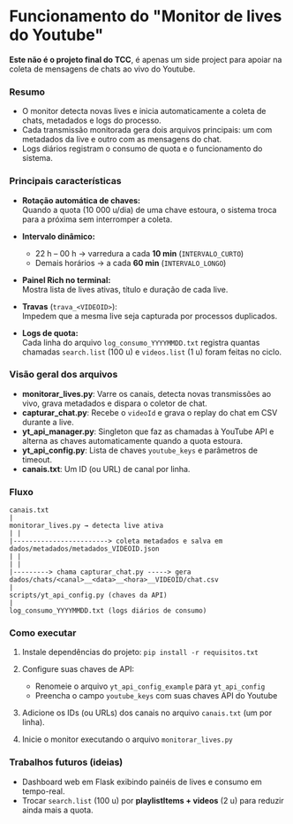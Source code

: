 # Funcionamento do "Monitor de lives do Youtube"

**Este não é o projeto final do TCC**, é apenas um side project para apoiar na coleta de mensagens de chats ao vivo do Youtube.

### Resumo

- O monitor detecta novas lives e inicia automaticamente a coleta de chats, metadados e logs do processo.
- Cada transmissão monitorada gera dois arquivos principais: um com metadados da live e outro com as mensagens do chat.
- Logs diários registram o consumo de quota e o funcionamento do sistema.

### Principais características

- **Rotação automática de chaves:**  
  Quando a quota (10 000 u/dia) de uma chave estoura, o sistema troca para a próxima sem interromper a coleta.

- **Intervalo dinâmico:**  
  - 22 h – 00 h → varredura a cada **10 min** (`INTERVALO_CURTO`)
  - Demais horários → a cada **60 min** (`INTERVALO_LONGO`)

- **Painel Rich no terminal:**  
  Mostra lista de lives ativas, título e duração de cada live.

- **Travas** (`trava_<VIDEOID>`):  
  Impedem que a mesma live seja capturada por processos duplicados.

- **Logs de quota:**  
  Cada linha do arquivo `log_consumo_YYYYMMDD.txt` registra quantas chamadas `search.list` (100 u) e `videos.list` (1 u) foram feitas no ciclo.

### Visão geral dos arquivos

- **monitorar_lives.py**: Varre os canais, detecta novas transmissões ao vivo, grava metadados e dispara o coletor de chat.
- **capturar_chat.py**: Recebe o `videoId` e grava o replay do chat em CSV durante a live.
- **yt_api_manager.py**: Singleton que faz as chamadas à YouTube API e alterna as chaves automaticamente quando a quota estoura.
- **yt_api_config.py**: Lista de chaves `youtube_keys` e parâmetros de timeout.
- **canais.txt**: Um ID (ou URL) de canal por linha.

### Fluxo
```
canais.txt
|
monitorar_lives.py → detecta live ativa
| |
|------------------------> coleta metadados e salva em dados/metadados/metadados_VIDEOID.json
| |
| |
|---------> chama capturar_chat.py -----> gera dados/chats/<canal>__<data>__<hora>__VIDEOID/chat.csv
|
scripts/yt_api_config.py (chaves da API)
|
log_consumo_YYYYMMDD.txt (logs diários de consumo)
```

### Como executar

1. Instale dependências do projeto: `pip install -r requisitos.txt`

2. Configure suas chaves de API: 
    - Renomeie o arquivo `yt_api_config_example` para `yt_api_config`
    - Preencha o campo `youtube_keys` com suas chaves API do Youtube
3. Adicione os IDs (ou URLs) dos canais no arquivo `canais.txt` (um por linha).

4. Inicie o monitor executando o arquivo `monitorar_lives.py`

### Trabalhos futuros (ideias)

- Dashboard web em Flask exibindo painéis de lives e consumo em tempo-real.
- Trocar `search.list` (100 u) por **playlistItems + videos** (2 u) para reduzir ainda mais a quota.
